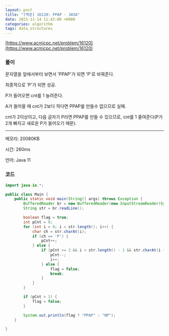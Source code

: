 ```yaml
---
layout: post
title: "[백준] 16120: PPAP - JAVA"
date: 2023-11-14 11:43:00 +0900
categories: algorithm
tags: data_structures
---
```


[https://www.acmicpc.net/problem/16120](https://www.acmicpc.net/problem/16120)

### 풀이

문자열을 앞에서부터 보면서 'PPAP'가 되면 'P'로 바꿔준다.

최종적으로 'P'가 되면 성공.

P가 들어오면 cnt를 1 늘려준다.

A가 들어올 때 cnt가 2보다 작다면 PPAP를 만들수 없으므로 실패.

cnt가 2이상이고, 다음 글자가 P라면 PPAP를 만들 수 있으므로, cnt를 1 줄여준다(P가 2개 빠지고 새로운 P가 들어오기 때문).

---

메모리: 20080KB

시간: 260ms

언어: Java 11

### 코드

```java
import java.io.*;

public class Main {
    public static void main(String[] args) throws Exception {
        BufferedReader br = new BufferedReader(new InputStreamReader(System.in));
        String str = br.readLine();

        boolean flag = true;
        int pCnt = 0;
        for (int i = 0; i < str.length(); i++) {
            char ch = str.charAt(i);
            if (ch == 'P') {
                pCnt++;
            } else {
                if (pCnt >= 2 && i < str.length() - 1 && str.charAt(i + 1) == 'P') {
                    pCnt--;
                    i++;
                } else {
                    flag = false;
                    break;
                }
            }
        }

        if (pCnt > 1) {
            flag = false;
        }

        System.out.println(flag ? "PPAP" : "NP");
    }

}
```
